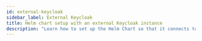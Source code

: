 ```yaml
---
id: external-keycloak
sidebar_label: External Keycloak
title: Helm chart setup with an external Keycloak instance
description: "Learn how to set up the Helm Chart so that it connects to an external Keycloak instance"
---
```

